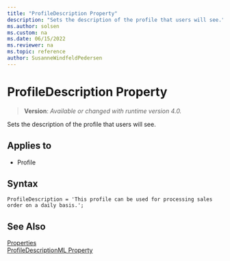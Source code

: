 ```yaml
---
title: "ProfileDescription Property"
description: "Sets the description of the profile that users will see."
ms.author: solsen
ms.custom: na
ms.date: 06/15/2022
ms.reviewer: na
ms.topic: reference
author: SusanneWindfeldPedersen
---
```

[//]: # (START>DO_NOT_EDIT)
[//]: # (IMPORTANT:Do not edit any of the content between here and the END>DO_NOT_EDIT.)
[//]: # (Any modifications should be made in the .xml files in the ModernDev repo.)
# ProfileDescription Property
> **Version**: _Available or changed with runtime version 4.0._

Sets the description of the profile that users will see.

## Applies to
-   Profile

[//]: # (IMPORTANT: END>DO_NOT_EDIT)


## Syntax

```AL
ProfileDescription = 'This profile can be used for processing sales order on a daily basis.';
```

## See Also  

[Properties](devenv-properties.md)  
[ProfileDescriptionML Property](devenv-profiledescriptionml-property.md)